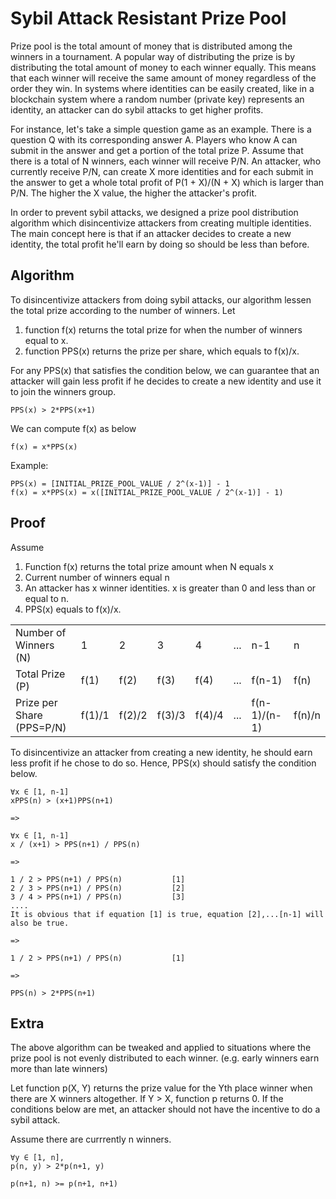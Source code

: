 # Sybil Attack Resistant Prize Pool

Prize pool is the total amount of money that is distributed among the winners in a tournament. A popular way of distributing the prize is by distributing the total amount of money to each winner equally. This means that each winner will receive the same amount of money regardless of the order they win. In systems where identities can be easily created, like in a blockchain system where a random number (private key) represents an identity, an attacker can do sybil attacks to get higher profits. 

For instance, let's take a simple question game as an example. There is a question Q with its corresponding answer A. Players who know A can submit in the answer and get a portion of the total prize P. Assume that there is a total of N winners, each winner will receive P/N. An attacker, who currently receive P/N, can create X more identities and for each submit in the answer to get a whole total profit of P(1 + X)/(N + X) which is larger than P/N. The higher the X value, the higher the attacker's profit.

In order to prevent sybil attacks, we designed a prize pool distribution algorithm which disincentivize attackers from creating multiple identities. The main concept here is that if an attacker decides to create a new identity, the total profit he'll earn by doing so should be less than before.

## Algorithm
To disincentivize attackers from doing sybil attacks, our algorithm lessen the total prize according to the number of winners. 
Let 
1. function f(x) returns the total prize for when the number of winners equal to x. 
2. function PPS(x) returns the prize per share, which equals to f(x)/x.

For any PPS(x) that satisfies the condition below, we can guarantee that an attacker will gain less profit if he decides to create a new identity and use it to join the winners group.
```
PPS(x) > 2*PPS(x+1)
```
We can compute f(x) as below
```
f(x) = x*PPS(x)
```

Example:

```
PPS(x) = [INITIAL_PRIZE_POOL_VALUE / 2^(x-1)] - 1
f(x) = x*PPS(x) = x([INITIAL_PRIZE_POOL_VALUE / 2^(x-1)] - 1)
```


## Proof
Assume
1. Function f(x) returns the total prize amount when N equals x  
2. Current number of winners equal n
3. An attacker has x winner identities. x is greater than 0 and less than or equal to n.
4. PPS(x) equals to f(x)/x.


|  |  |  |  |  | | | |
| --- | --- | --- | --- | --- | --- | --- | --- |
| Number of Winners (N)| 1 | 2 | 3 | 4 | ... | n-1 | n | 
| Total Prize (P) | f(1) | f(2) | f(3) | f(4) | ... | f(n-1) | f(n) |
| Prize per Share (PPS=P/N) | f(1)/1 | f(2)/2 | f(3)/3 | f(4)/4 | ... | f(n-1)/(n-1) | f(n)/n |

To disincentivize an attacker from creating a new identity, he should earn less profit if he chose to do so. Hence, PPS(x) should satisfy the condition below.

```
∀x ∈ [1, n-1]
xPPS(n) > (x+1)PPS(n+1)

=>

∀x ∈ [1, n-1]
x / (x+1) > PPS(n+1) / PPS(n)

=>

1 / 2 > PPS(n+1) / PPS(n)           [1]
2 / 3 > PPS(n+1) / PPS(n)           [2]
3 / 4 > PPS(n+1) / PPS(n)           [3]
....
It is obvious that if equation [1] is true, equation [2],...[n-1] will also be true.

=> 

1 / 2 > PPS(n+1) / PPS(n)           [1]

=>

PPS(n) > 2*PPS(n+1)
```

## Extra
The above algorithm can be tweaked and applied to situations where the prize pool is not evenly distributed to each winner. (e.g. early winners earn more than late winners)

Let function p(X, Y) returns the prize value for the Yth place winner when there are X winners altogether. If Y > X, function p returns 0. If the conditions below are met, an attacker should not have the incentive to do a sybil attack.

Assume there are currrently n winners.
```
∀y ∈ [1, n],
p(n, y) > 2*p(n+1, y)

p(n+1, n) >= p(n+1, n+1)
```